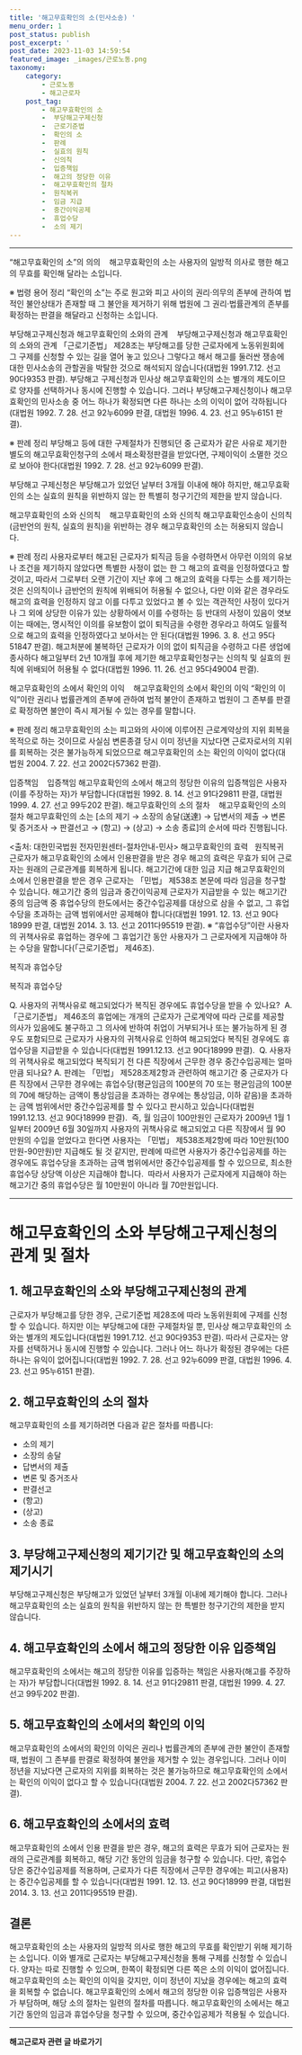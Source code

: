 ```yaml
---
title: '해고무효확인의 소(민사소송) '
menu_order: 1
post_status: publish
post_excerpt: '            '
post_date: 2023-11-03 14:59:54
featured_image: _images/근로노동.png
taxonomy:
    category:
        - 근로노동
        - 해고근로자
    post_tag:
        - 해고무효확인의 소
        -  부당해고구제신청
        -  근로기준법
        -  확인의 소
        -  판례
        -  실효의 원칙
        -  신의칙
        -  입증책임
        -  해고의 정당한 이유
        -  해고무효확인의 절차
        -  원직복귀
        -  임금 지급
        -  중간이익공제
        -  휴업수당
        -  소의 제기
---
```


------------

“해고무효확인의 소”의 의의   
해고무효확인의 소는 사용자의 일방적 의사로 행한 해고의 무효를 확인해 달라는 소입니다.


※ 법령 용어 정리
“확인의 소”는 주로 원고와 피고 사이의 권리·의무의 존부에 관하여 법적인 불안상태가 존재할 때 그 불안을 제거하기 위해 법원에 그 권리·법률관계의 존부를 확정하는 판결을 해달라고 신청하는 소입니다.


부당해고구제신청과 해고무효확인의 소와의 관계   
부당해고구제신청과 해고무효확인의 소와의 관계
「근로기준법」 제28조는 부당해고를 당한 근로자에게 노동위원회에 그 구제를 신청할 수 있는 길을 열어 놓고 있으나 그렇다고 해서 해고를 둘러싼 쟁송에 대한 민사소송의 관할권을 박탈한 것으로 해석되지 않습니다(대법원 1991.7.12. 선고 90다9353 판결).
부당해고 구제신청과 민사상 해고무효확인의 소는 별개의 제도이므로 양자를 선택하거나 동시에 진행할 수 있습니다.
그러나 부당해고구제신청이나 해고무효확인의 민사소송 중 어느 하나가 확정되면 다른 하나는 소의 이익이 없어 각하됩니다(대법원 1992. 7. 28. 선고 92누6099 판결, 대법원 1996. 4. 23. 선고 95누6151 판결).

※ 판례 정리
부당해고 등에 대한 구제절차가 진행되던 중 근로자가 같은 사유로 제기한 별도의 해고무효확인청구의 소에서 패소확정판결을 받았다면, 구제이익이 소멸한 것으로 보아야 한다(대법원 1992. 7. 28. 선고 92누6099 판결).

부당해고 구제신청은 부당해고가 있었던 날부터 3개월 이내에 해야 하지만, 해고무효확인의 소는 실효의 원칙을 위반하지 않는 한 특별히 청구기간의 제한을 받지 않습니다.

해고무효확인의 소와 신의칙   
해고무효확인의 소와 신의칙
해고무효확인소송이 신의칙(금반언의 원칙, 실효의 원칙)을 위반하는 경우 해고무효확인의 소는 허용되지 않습니다.

※ 판례 정리
사용자로부터 해고된 근로자가 퇴직금 등을 수령하면서 아무런 이의의 유보나 조건을 제기하지 않았다면 특별한 사정이 없는 한 그 해고의 효력을 인정하였다고 할 것이고, 따라서 그로부터 오랜 기간이 지난 후에 그 해고의 효력을 다투는 소를 제기하는 것은 신의칙이나 금반언의 원칙에 위배되어 허용될 수 없으나, 다만 이와 같은 경우라도 해고의 효력을 인정하지 않고 이를 다투고 있었다고 볼 수 있는 객관적인 사정이 있다거나 그 외에 상당한 이유가 있는 상황하에서 이를 수령하는 등 반대의 사정이 있음이 엿보이는 때에는, 명시적인 이의를 유보함이 없이 퇴직금을 수령한 경우라고 하여도 일률적으로 해고의 효력을 인정하였다고 보아서는 안 된다(대법원 1996. 3. 8. 선고 95다51847 판결).
해고처분에 불복하던 근로자가 이의 없이 퇴직금을 수령하고 다른 생업에 종사하다 해고일부터 2년 10개월 후에 제기한 해고무효확인청구는 신의칙 및 실효의 원칙에 위배되어 허용될 수 없다(대법원 1996. 11. 26. 선고 95다49004 판결).

해고무효확인의 소에서 확인의 이익   
해고무효확인의 소에서 확인의 이익
“확인의 이익”이란 권리나 법률관계의 존부에 관하여 법적 불안이 존재하고 법원이 그 존부를 판결로 확정하면 불안이 즉시 제거될 수 있는 경우를 말합니다.

※ 판례 정리
해고무효확인의 소는 피고와의 사이에 이루어진 근로계약상의 지위 회복을 목적으로 하는 것이므로 사실심 변론종결 당시 이미 정년을 지났다면 근로자로서의 지위를 회복하는 것은 불가능하게 되었으므로 해고무효확인의 소는 확인의 이익이 없다(대법원 2004. 7. 22. 선고 2002다57362 판결).

입증책임   
입증책임
해고무효확인의 소에서 해고의 정당한 이유의 입증책임은 사용자(이를 주장하는 자)가 부담합니다(대법원 1992. 8. 14. 선고 91다29811 판결, 대법원 1999. 4. 27. 선고 99두202 판결).
해고무효확인의 소의 절차   
해고무효확인의 소의 절차
해고무효확인의 소는 [소의 제기 → 소장의 송달(送達) → 답변서의 제출 → 변론 및 증거조사 → 판결선고 → (항고) → (상고) → 소송 종료]의 순서에 따라 진행됩니다.

<출처: 대한민국법원 전자민원센터-절차안내-민사>
해고무효확인의 효력  
원직복귀
근로자가 해고무효확인의 소에서 인용판결을 받은 경우 해고의 효력은 무효가 되어 근로자는 원래의 근로관계를 회복하게 됩니다.
해고기간에 대한 임금 지급
해고무효확인의 소에서 인용판결을 받은 경우 근로자는 「민법」 제538조 본문에 따라 임금을 청구할 수 있습니다.
해고기간 중의 임금과 중간이익공제
근로자가 지급받을 수 있는 해고기간 중의 임금액 중 휴업수당의 한도에서는 중간수입공제를 대상으로 삼을 수 없고, 그 휴업수당을 초과하는 금액 범위에서만 공제해야 합니다(대법원 1991. 12. 13. 선고 90다18999 판결, 대법원 2014. 3. 13. 선고 2011다95519 판결).
※ “휴업수당”이란 사용자의 귀책사유로 휴업하는 경우에 그 휴업기간 동안 사용자가 그 근로자에게 지급해야 하는 수당을 말합니다(「근로기준법」 제46조).

복직과 휴업수당 



복직과 휴업수당





Q. 사용자의 귀책사유로 해고되었다가 복직된 경우에도 휴업수당을 받을 수 있나요?  A. 「근로기준법」 제46조의 휴업에는 개개의 근로자가 근로계약에 따라 근로를 제공할 의사가 있음에도 불구하고 그 의사에 반하여 취업이 거부되거나 또는 불가능하게 된 경우도 포함되므로 근로자가 사용자의 귀책사유로 인하여 해고되었다 복직된 경우에도 휴업수당을 지급받을 수 있습니다(대법원 1991.12.13. 선고 90다18999 판결).  Q. 사용자의 귀책사유로 해고되었다 복직되기 전 다른 직장에서 근무한 경우 중간수입공제는 얼마만큼 되나요? A. 판례는 「민법」 제528조제2항과 관련하여 해고기간 중 근로자가 다른 직장에서 근무한 경우에는 휴업수당(평균임금의 100분의 70 또는 평균임금의 100분의 70에 해당하는 금액이 통상임금을 초과하는 경우에는 통상임금, 이하 같음)을 초과하는 금액 범위에서만 중간수입공제를 할 수 있다고 판시하고 있습니다(대법원 1991.12.13. 선고 90다18999 판결).  즉, 월 임금이 100만원인 근로자가 2009년 1월 1일부터 2009년 6월 30일까지 사용자의 귀책사유로 해고되었고 다른 직장에서 월 90만원의 수입을 얻었다고 한다면 사용자는 「민법」 제538조제2항에 따라 10만원(100만원-90만원)만 지급해도 될 것 같지만, 판례에 따르면 사용자가 중간수입공제를 하는 경우에도 휴업수당을 초과하는 금액 범위에서만 중간수입공제를 할 수 있으므로, 최소한 휴업수당 상당액 이상은 지급해야 합니다.  따라서 사용자가 근로자에게 지급해야 하는 해고기간 중의 휴업수당은 월 10만원이 아니라 월 70만원입니다.
  
                        
--------------
# 해고무효확인의 소와 부당해고구제신청의 관계 및 절차

## 1. 해고무효확인의 소와 부당해고구제신청의 관계 

근로자가 부당해고를 당한 경우, 근로기준법 제28조에 따라 노동위원회에 구제를 신청할 수 있습니다. 하지만 이는 부당해고에 대한 구제절차일 뿐, 민사상 해고무효확인의 소와는 별개의 제도입니다(대법원 1991.7.12. 선고 90다9353 판결). 따라서 근로자는 양자를 선택하거나 동시에 진행할 수 있습니다. 그러나 어느 하나가 확정된 경우에는 다른 하나는 유익이 없어집니다(대법원 1992. 7. 28. 선고 92누6099 판결, 대법원 1996. 4. 23. 선고 95누6151 판결). 

## 2. 해고무효확인의 소의 절차 

해고무효확인의 소를 제기하려면 다음과 같은 절차를 따릅니다:

- 소의 제기
- 소장의 송달
- 답변서의 제출
- 변론 및 증거조사
- 판결선고
- (항고)
- (상고)
- 소송 종료

## 3. 부당해고구제신청의 제기기간 및 해고무효확인의 소의 제기시기

부당해고구제신청은 부당해고가 있었던 날부터 3개월 이내에 제기해야 합니다. 그러나 해고무효확인의 소는 실효의 원칙을 위반하지 않는 한 특별한 청구기간의 제한을 받지 않습니다. 

## 4. 해고무효확인의 소에서 해고의 정당한 이유 입증책임 

해고무효확인의 소에서는 해고의 정당한 이유를 입증하는 책임은 사용자(해고를 주장하는 자)가 부담합니다(대법원 1992. 8. 14. 선고 91다29811 판결, 대법원 1999. 4. 27. 선고 99두202 판결).

## 5. 해고무효확인의 소에서의 확인의 이익 

해고무효확인의 소에서의 확인의 이익은 권리나 법률관계의 존부에 관한 불안이 존재할 때, 법원이 그 존부를 판결로 확정하여 불안을 제거할 수 있는 경우입니다. 그러나 이미 정년을 지났다면 근로자의 지위를 회복하는 것은 불가능하므로 해고무효확인의 소에서는 확인의 이익이 없다고 할 수 있습니다(대법원 2004. 7. 22. 선고 2002다57362 판결).

## 6. 해고무효확인의 소에서의 효력

해고무효확인의 소에서 인용 판결을 받은 경우, 해고의 효력은 무효가 되어 근로자는 원래의 근로관계를 회복하고, 해당 기간 동안의 임금을 청구할 수 있습니다. 다만, 휴업수당은 중간수입공제를 적용하며, 근로자가 다른 직장에서 근무한 경우에는 피고(사용자)는 중간수입공제를 할 수 있습니다(대법원 1991. 12. 13. 선고 90다18999 판결, 대법원 2014. 3. 13. 선고 2011다95519 판결).

## 결론

해고무효확인의 소는 사용자의 일방적 의사로 행한 해고의 무효를 확인받기 위해 제기하는 소입니다. 이와 별개로 근로자는 부당해고구제신청을 통해 구제를 신청할 수 있습니다. 양자는 따로 진행할 수 있으며, 한쪽이 확정되면 다른 쪽은 소의 이익이 없어집니다. 해고무효확인의 소는 확인의 이익을 갖지만, 이미 정년이 지났을 경우에는 해고의 효력을 회복할 수 없습니다. 해고무효확인의 소에서 해고의 정당한 이유 입증책임은 사용자가 부담하며, 해당 소의 절차는 일련의 절차를 따릅니다. 해고무효확인의 소에서는 해고기간 동안의 임금과 휴업수당을 청구할 수 있으며, 중간수입공제가 적용될 수 있습니다.

<!-- wp:separator -->
<hr class="wp-block-separator has-alpha-channel-opacity"/>
<!-- /wp:separator -->

<!-- wp:group {"backgroundColor":"base","layout":{"type":"constrained"}} -->
<div class="wp-block-group has-base-background-color has-background"><!-- wp:paragraph {"align":"center","fontSize":"medium"} -->
<p class="has-text-align-center has-large-font-size"><strong>해고근로자 관련 글 바로가기</strong></p>
<!-- /wp:paragraph -->


<!-- wp:latest-posts
{"categories":[{"id":12660,"count":19,"description":"","link":"https://uknowlaw.com/category/%ed%95%b4%ea%b3%a0%ea%b7%bc%eb%a1%9c%ec%9e%90/","name":"해고근로자","slug":"해고근로자","taxonomy":"category","parent":0,"meta":[],"_links":{"self":[{"href":"https://uknowlaw.com/wp-json/wp/v2/categories/12660"}],"collection":[{"href":"https://uknowlaw.com/wp-json/wp/v2/categories"}],"about":[{"href":"https://uknowlaw.com/wp-json/wp/v2/taxonomies/category"}],"wp:post_type":[{"href":"https://uknowlaw.com/wp-json/wp/v2/posts?categories=12660"}],"curies":[{"name":"wp","href":"https://api.w.org/{rel}","templated":true}]}}],"postsToShow":100,"excerptLength":28,"postLayout":"grid","columns":2,"featuredImageAlign":"left","featuredImageSizeSlug":"large","fontSize":18px} /--></div>
<!-- /wp:group -->
